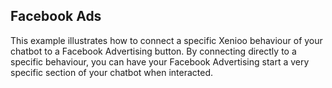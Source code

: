 ## Facebook Ads

This example illustrates how to connect a specific Xenioo behaviour of your chatbot to a Facebook Advertising button. By connecting directly to a specific behaviour, you can have your Facebook Advertising start a very specific section of your chatbot when interacted.